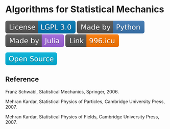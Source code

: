 # Algorithms for Statistical Mechanics

[![LGPL 3.0 License](https://github.com/ConAntares/About/blob/master/Attachments/LicenseLGPL3.0.svg)](https://www.gnu.org/licenses/lgpl-3.0)
[![Made by Python](https://github.com/ConAntares/About/blob/master/Attachments/MadebyPython.svg)](https://www.python.org/)
[![Made by Julia](https://github.com/ConAntares/About/blob/master/Attachments/MadebyJulia.svg)](https://julialang.org/)
[![Anti 996](https://github.com/ConAntares/About/blob/master/Attachments/LinkNPL.svg)](https://996.icu)

![Open Source](https://github.com/ConAntares/About/blob/master/Attachments/OpenSource.svg)

## Reference

Franz Schwabl, Statistical Mechanics, Springer, 2006.

Mehran Kardar, Statistical Physics of Particles, Cambridge University Press, 2007.

Mehran Kardar, Statistical Physics of Fields, Cambridge University Press, 2007.